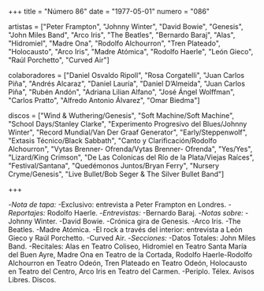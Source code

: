 +++
title = "Número 86"
date = "1977-05-01"
numero = "086"

artistas = ["Peter Frampton", "Johnny Winter", "David Bowie", "Genesis", "John Miles Band", "Arco Iris", "The Beatles", "Bernardo Baraj", "Alas", "Hidromiel", "Madre Ona", "Rodolfo Alchourron", "Tren Plateado", "Holocausto", "Arco Iris", "Madre Atómica", "Rodolfo Haerle", "León Gieco", "Raúl Porchetto", "Curved Air"] 

colaboradores = ["Daniel Osvaldo Ripoll", "Rosa Corgatelli", "Juan Carlos Piña", "Andrés Alcaraz", "Daniel Lauría", "Daniel D’Almeida", "Juan Carlos Piña", "Rubén Andón", "Adriana Lilian Alfano", "José Ángel Wolffman", "Carlos Pratto", "Alfredo Antonio Álvarez", "Omar Biedma"]

discos = ["Wind & Wuthering/Genesis", "Soft Machine/Soft Machine", "School Days/Stanley Clarke", "Experimento Progresivo del Blues/Johnny Winter", "Record Mundial/Van Der Graaf Generator", "Early/Steppenwolf", "Extasis Técnico/Black Sabbath", "Canto y Clarificación/Rodolfo Alchourron", "Vytas Brenner- Ofrenda/Vytas Brenner- Ofrenda", "Yes/Yes", "Lizard/King Crimson", "De Las Colonicas del Río de la Plata/Viejas Raíces", "Festival/Santana", "Quedémonos Juntos/Bryan Ferry", "Nursery Cryme/Genesis", "Live Bullet/Bob Seger & The Silver Bullet Band"]

+++

-*Nota de tapa:*
 -Exclusivo: entrevista a Peter Frampton en Londres. 
-*Reportajes:*
Rodolfo Haerle. 
-*Entrevistas:*
 -Bernardo Baraj.
-*Notas sobre:*
 -Johnny Winter. 
 -David Bowie.
 -Crónica gira de Genesis. 
 -Arco Iris. 
 -The Beatles.
 -Madre Atómica.
 -El rock a través del interior: entrevista a León Gieco y Raúl Porchetto.
 -Curved Air.
-*Secciones:*
 -Datos Totales: John Miles Band. 
 -Recitales: Alas en Teatro Coliseo, Hidromiel en Teatro Santa María del Buen Ayre, Madre Ona en Teatro de la Cortada, Rodolfo Haerle-Rodolfo Alchourron en Teatro Odeón, Tren Plateado en Teatro Odeón, Holocausto en Teatro del Centro, Arco Iris en Teatro del Carmen.
 -Periplo. Télex. Avisos Libres. Discos. 
